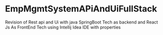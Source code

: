 # EmpMgmtSystemAPiAndUiFullStack
Revision of Rest api and Ui with java SpringBoot Tech as backend and React Js As FrontEnd Tech using Intellij Idea IDE with properties 
